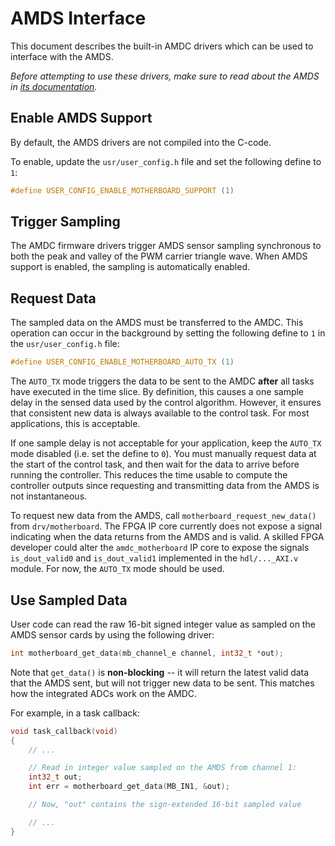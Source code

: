 # AMDS Interface

This document describes the built-in AMDC drivers which can be used to interface with the AMDS.

*Before attempting to use these drivers, make sure to read about the AMDS in [its documentation](/accessories/amds/index.md).*

## Enable AMDS Support

By default, the AMDS drivers are not compiled into the C-code.

To enable, update the `usr/user_config.h` file and set the following define to `1`:

```C
#define USER_CONFIG_ENABLE_MOTHERBOARD_SUPPORT (1)
```

## Trigger Sampling

The AMDC firmware drivers trigger AMDS sensor sampling synchronous to both the peak and valley of the PWM carrier triangle wave.
When AMDS support is enabled, the sampling is automatically enabled.

## Request Data

The sampled data on the AMDS must be transferred to the AMDC.
This operation can occur in the background by setting the following define to `1` in the `usr/user_config.h` file:

```C
#define USER_CONFIG_ENABLE_MOTHERBOARD_AUTO_TX (1)
```

The `AUTO_TX` mode triggers the data to be sent to the AMDC **after** all tasks have executed in the time slice.
By definition, this causes a one sample delay in the sensed data used by the control algorithm.
However, it ensures that consistent new data is always available to the control task.
For most applications, this is acceptable.

If one sample delay is not acceptable for your application, keep the `AUTO_TX` mode disabled (i.e. set the define to `0`).
You must manually request data at the start of the control task, and then wait for the data to arrive before running the controller.
This reduces the time usable to compute the controller outputs since requesting and transmitting data from the AMDS is not instantaneous.

To request new data from the AMDS, call `motherboard_request_new_data()` from `drv/motherboard`.
The FPGA IP core currently does not expose a signal indicating when the data returns from the AMDS and is valid.
A skilled FPGA developer could alter the `amdc_motherboard` IP core to expose the signals `is_dout_valid0` and `is_dout_valid1` implemented in the `hdl/..._AXI.v` module.
For now, the `AUTO_TX` mode should be used.

## Use Sampled Data

User code can read the raw 16-bit signed integer value as sampled on the AMDS sensor cards by using the following driver:

```C
int motherboard_get_data(mb_channel_e channel, int32_t *out);
```

Note that `get_data()` is **non-blocking** -- it will return the latest valid data that the AMDS sent, but will not trigger new data to be sent.
This matches how the integrated ADCs work on the AMDC.

For example, in a task callback:

```C
void task_callback(void)
{
    // ...

    // Read in integer value sampled on the AMDS from channel 1:
    int32_t out;
    int err = motherboard_get_data(MB_IN1, &out);

    // Now, "out" contains the sign-extended 16-bit sampled value

    // ...
}
```